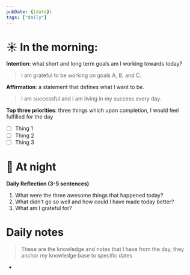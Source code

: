 ```yaml
---
pubDate: {{date}}
tags: ["daily"]
---
```


# ☀ In the morning:

**Intention**: what short and long term goals am I working towards today?
> I am grateful to be working on goals A, B, and C.

**Affirmation**: a statement that defines what I want to be.
>I am successful and I am living in my success every day.

**Top three priorities**: three things which upon completion, I would feel fulfilled for the day
 - [ ] Thing 1
 - [ ] Thing 2
 - [ ] Thing 3

# 🌙 At night

**Daily Reflection (3-5 sentences)**
1. What were the three awesome things that happened today?
2. What didn’t go so well and how could I have made today better?
3. What am I grateful for?

# Daily notes

>These are the knowledge and notes that I have from the day, they anchor my knowledge base to specific dates

* 